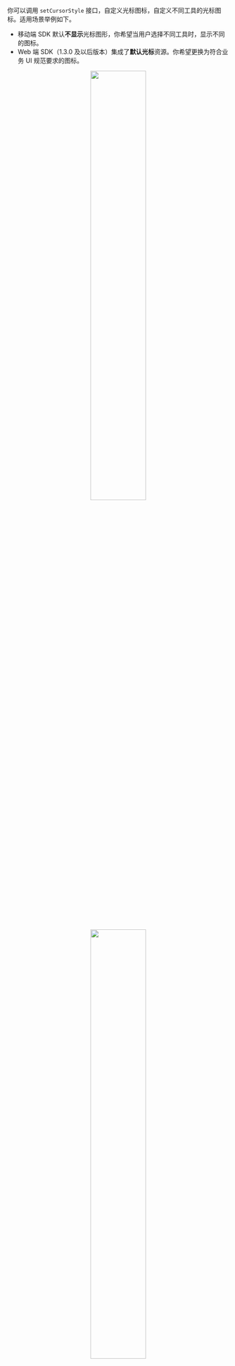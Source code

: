 你可以调用 `setCursorStyle` 接口，自定义光标图标，自定义不同工具的光标图标。适用场景举例如下。

- 移动端 SDK 默认**不显示**光标图形，你希望当用户选择不同工具时，显示不同的图标。
- Web 端 SDK（1.3.0 及以后版本）集成了**默认光标**资源。你希望更换为符合业务 UI 规范要求的图标。

<center>
<img src="https://portal.volccdn.com/obj/volcfe/cloud-universal-doc/upload_254fbd5474004948a433c90799558617.png" width="50%"/>
<img src="https://portal.volccdn.com/obj/volcfe/cloud-universal-doc/upload_7a58a86210465176a483585ce5d74ee8.png" width="50%"/>
</center>

## 前提条件

- 已经集成了 1.3.0 及以上版本的白板 SDK，并完成了[基础功能构建](148387)。
- 图标资源包，例如：
<Attachment link="https://portal.volccdn.com/obj/volcfe/cloud-universal-doc/upload_140f42233a19ca6b7cef625d338bc4bb.zip" name="Cursor_icons.zip" size="9.86KB"></Attachment>

	- 移动端需要将图标资源打包到应用安装包中
	- Web 端需要将自定义图标资源上传到用户可以访问的 CDN 服务器上。

## 步骤和示例代码
支持自定义图标的工具如下：
```mixin-react
const list = [
  {
    "lang": "java",
    "text": `
public interface CursorType {
    int kArrow = 0;      // 鼠标选择工具
    int kPen = 2;        // 画笔工具
    int kShape = 3;      // 图形绘制工具
    int kText = 4;       // 文本工具
    int kErase = 5;      // 橡皮工具
    int kLaserPen = 6;   // 激光笔工具
}`,
    "selected": true,
  },
  {
    "lang": "objectivec",
    "text": `
typedef NS_ENUM(NSInteger, ByteWhiteBoardCursorType) {
    ByteWhiteBoardCursorTypeNormal  = 0,      //鼠标选择工具
    ByteWhiteBoardCursorTypePen     = 2,      //画笔工具
    ByteWhiteBoardCursorTypeShape   = 3,      //形状绘制工具
    ByteWhiteBoardCursorTypeText    = 4,      //文本工具
    ByteWhiteBoardCursorTypeErase   = 5,      //橡皮擦工具
    ByteWhiteBoardCursorTypeLaser   = 6       //激光笔工具
};`, 
  },{
    "lang": "js",
    "text": `
interface CursorType {
    int kArrow = 0;      // 鼠标选择工具
    int kPen = 2;        // 画笔工具
    int kShape = 3;      // 图形绘制工具
    int kText = 4;       // 文本工具
    int kErase = 5;      // 橡皮工具
    int kLaserPen = 6;   // 激光笔工具
    int kMove = 7, //图形平移光标，光标不同步此类型，仅 Web 端可见
    int kRotate = 8, //图形旋转光标，光标不同步此类型，仅 Web 端可见
}`,
    "selected": true,
  },
]
return (<PreCodeTabs list={list} />);
```

获取到白板对象后，通过以下代码初始化光标资源。

```mixin-react
const list = [
  {
    "lang": "java",
    "text": `
HashMap<Integer, CursorInfo> cursorStyles = new HashMap<>();
CursorInfo cursorInfoArrow = new CursorInfo(5, 5, R.drawable.cursor_normal);
CursorInfo cursorInfoPen = new CursorInfo(10, 35, R.drawable.cursor_pen);
CursorInfo cursorInfoShape = new CursorInfo(18, 18, R.drawable.cursor_arrow);
CursorInfo cursorInfoText = new CursorInfo(11, 23, R.drawable.cursor_text);
CursorInfo cursorInfoErase = new CursorInfo(18, 18, R.drawable.cursor_erase);
CursorInfo cursorInfoLaserPen = new CursorInfo(40, 40, R.drawable.cursor_laser);
cursorStyles.put(UserCursorInfo.CursorType.kArrow, cursorInfoArrow);
cursorStyles.put(UserCursorInfo.CursorType.kPen, cursorInfoPen);
cursorStyles.put(UserCursorInfo.CursorType.kShape, cursorInfoShape);
cursorStyles.put(UserCursorInfo.CursorType.kText, cursorInfoText);
cursorStyles.put(UserCursorInfo.CursorType.kErase, cursorInfoErase);
cursorStyles.put(UserCursorInfo.CursorType.kLaserPen, cursorInfoLaserPen);
whiteboard.setCursorStyle(cursorStyles);`,
    "selected": true,
  },
  {
    "lang": "objectivec",
    "text": `
//1. 将图片资源放置到本地工程目录下，确保在 [NSBundle mainBundle] 中能获取到路径
//本例将图片放置到工程Images目录下
//注意：图片不要放到 Assets中。

//2. 参考如下方法，将自定义光标图片传给 SDK

- (void)setCustomCursorStyle {
    ByteWhiteBoardCursorInfo* laserCursorInfo = [[ByteWhiteBoardCursorInfo alloc] init];
    NSString* laserImagePath = [[[NSBundle mainBundle] bundlePath] stringByAppendingPathComponent:@"Images/cursor_laser.png"];
    UIImage* image = [UIImage imageWithContentsOfFile:laserImagePath];
    laserCursorInfo.width = image.size.width/2;
    laserCursorInfo.height = image.size.height/2;
    laserCursorInfo.centerX = laserCursorInfo.width/2;
    laserCursorInfo.centerY = laserCursorInfo.height/2;
    laserCursorInfo.iconPath = laserImagePath;

    ByteWhiteBoardCursorInfo* penCursorInfo = [[ByteWhiteBoardCursorInfo alloc] init];
    NSString* penImagePath = [[[NSBundle mainBundle] bundlePath] stringByAppendingPathComponent:@"Images/cursor_pen.png"];
    image = [UIImage imageWithContentsOfFile:penImagePath];
    penCursorInfo.width = image.size.width/2;
    penCursorInfo.height = image.size.height/2;
    penCursorInfo.centerX = 0;
    penCursorInfo.centerY = penCursorInfo.height;
    penCursorInfo.iconPath = penImagePath;

    ByteWhiteBoardCursorInfo* normalCursorInfo = [[ByteWhiteBoardCursorInfo alloc] init];
    NSString* normalImagePath = [[[NSBundle mainBundle] bundlePath] stringByAppendingPathComponent:@"Images/cursor_normal.png"];
    image = [UIImage imageWithContentsOfFile:normalImagePath];
    normalCursorInfo.width = image.size.width/2;
    normalCursorInfo.height = image.size.height/2;
    normalCursorInfo.centerX = 0;
    normalCursorInfo.centerY = 0;
    normalCursorInfo.iconPath = normalImagePath;

    ByteWhiteBoardCursorInfo* earserCursorInfo = [[ByteWhiteBoardCursorInfo alloc] init];
    NSString* earserImagePath = [[[NSBundle mainBundle] bundlePath] stringByAppendingPathComponent:@"Images/cursor_earser.png"];
    image = [UIImage imageWithContentsOfFile:earserImagePath];
    earserCursorInfo.width = image.size.width/2;
    earserCursorInfo.height = image.size.height/2;
    earserCursorInfo.centerX = earserCursorInfo.width/2;
    earserCursorInfo.centerY = earserCursorInfo.height/2;
    earserCursorInfo.iconPath = earserImagePath;

    ByteWhiteBoardCursorInfo* shapeCursorInfo = [[ByteWhiteBoardCursorInfo alloc] init];
    NSString* shapeImagePath = [[[NSBundle mainBundle] bundlePath] stringByAppendingPathComponent:@"Images/cursor_shape.png"];
    image = [UIImage imageWithContentsOfFile:shapeImagePath];
    shapeCursorInfo.width = image.size.width/2;
    shapeCursorInfo.height = image.size.height/2;
    shapeCursorInfo.centerX = shapeCursorInfo.width/2;
    shapeCursorInfo.centerY = shapeCursorInfo.height/2;
    shapeCursorInfo.iconPath = shapeImagePath;

    ByteWhiteBoardCursorInfo* textCursorInfo = [[ByteWhiteBoardCursorInfo alloc] init];
    NSString* textImagePath = [[[NSBundle mainBundle] bundlePath] stringByAppendingPathComponent:@"Images/cursor_text.png"];
    image = [UIImage imageWithContentsOfFile:textImagePath];
    textCursorInfo.width = image.size.width/2;
    textCursorInfo.height = image.size.height/2;
    textCursorInfo.centerX = textCursorInfo.width/2;
    textCursorInfo.centerY = textCursorInfo.height/2;
    textCursorInfo.iconPath = textImagePath;

    NSDictionary* styleConfig = @{[NSString stringWithFormat:@"%ld", ByteWhiteBoardCursorTypeNormal] : normalCursorInfo,
                                  [NSString stringWithFormat:@"%ld", ByteWhiteBoardCursorTypePen] : penCursorInfo,
                                  [NSString stringWithFormat:@"%ld", ByteWhiteBoardCursorTypeShape] : shapeCursorInfo,
                                  [NSString stringWithFormat:@"%ld", ByteWhiteBoardCursorTypeText] : textCursorInfo,
                                  [NSString stringWithFormat:@"%ld", ByteWhiteBoardCursorTypeErase] : earserCursorInfo,
                                  [NSString stringWithFormat:@"%ld", ByteWhiteBoardCursorTypeLaser] : laserCursorInfo};
    [self.board setCursorStyle:styleConfig];
}`, 
  },{
    "lang": "js",
    "text": `
    WhiteBoard?.setCursorStyle({
  [CursorType.kErase]: {    // 以橡皮擦工具为例
    useSystemCursor: false, // 不使用浏览器自带光标
    offsetX: 16, //距左上角偏移量
    offsetY: 16, //距左上角偏移量
    width: 32,
    height: 32,
    filePath: 'http://xxx.png', //图标地址
  },
});
    `},
]
return (<PreCodeTabs list={list} />);
```
使用自定义光标功能时，你通常还需要开启光标同步功能，把光标的轨迹同步给其他端。调用 `WhiteBoard` 中的 `enableCursorSync`，并传入 `True`。
## API 参考

|  | Android | iOS | Web |
| -- | -- | -- | -- |
| 设置光标图标 | [setCursorStyle](131850#WhiteBoard-setcursorstyle) | [setCursorStyle:](131855#ByteWhiteBoard-setcursorstyle) | [setCursorStyle](131860.md#setcursorstyle) |
| 开启光标同步 | [enableCursorSync](131850#WhiteBoard-enablecursorsync) |[enableCursorSync:](131855#ByteWhiteBoard-enablecursorsync)  | [enableCursorSync](131860.md#enablecursorsync) |